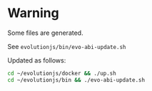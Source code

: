 # Warning

Some files are generated.

See `evolutionjs/bin/evo-abi-update.sh`

Updated as follows:

```bash
cd ~/evolutionjs/docker && ./up.sh
cd ~/evolutionjs/bin && ./evo-abi-update.sh
```
